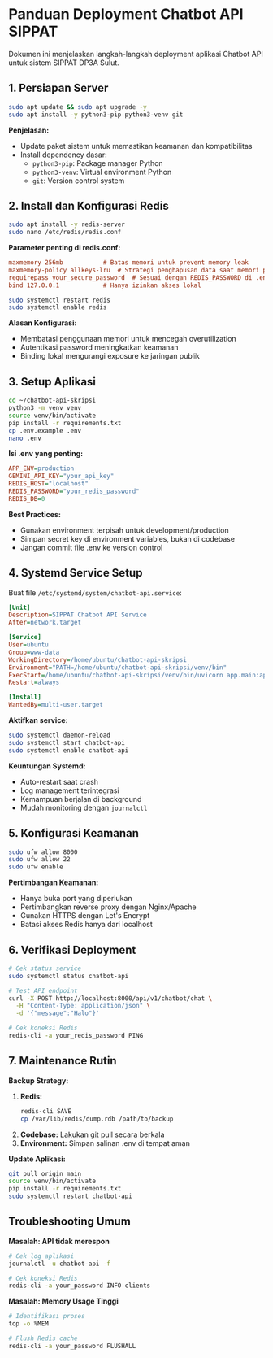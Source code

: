 # Panduan Deployment Chatbot API SIPPAT

Dokumen ini menjelaskan langkah-langkah deployment aplikasi Chatbot API untuk sistem SIPPAT DP3A Sulut.

## 1. Persiapan Server

```bash
sudo apt update && sudo apt upgrade -y
sudo apt install -y python3-pip python3-venv git
```

**Penjelasan:**

- Update paket sistem untuk memastikan keamanan dan kompatibilitas
- Install dependency dasar:
  - `python3-pip`: Package manager Python
  - `python3-venv`: Virtual environment Python
  - `git`: Version control system

## 2. Install dan Konfigurasi Redis

```bash
sudo apt install -y redis-server
sudo nano /etc/redis/redis.conf
```

**Parameter penting di redis.conf:**

```ini
maxmemory 256mb           # Batas memori untuk prevent memory leak
maxmemory-policy allkeys-lru  # Strategi penghapusan data saat memori penuh
requirepass your_secure_password  # Sesuai dengan REDIS_PASSWORD di .env
bind 127.0.0.1            # Hanya izinkan akses lokal
```

```bash
sudo systemctl restart redis
sudo systemctl enable redis
```

**Alasan Konfigurasi:**

- Membatasi penggunaan memori untuk mencegah overutilization
- Autentikasi password meningkatkan keamanan
- Binding lokal mengurangi exposure ke jaringan publik

## 3. Setup Aplikasi

```bash
cd ~/chatbot-api-skripsi
python3 -m venv venv
source venv/bin/activate
pip install -r requirements.txt
cp .env.example .env
nano .env
```

**Isi .env yang penting:**

```ini
APP_ENV=production
GEMINI_API_KEY="your_api_key"
REDIS_HOST="localhost"
REDIS_PASSWORD="your_redis_password"
REDIS_DB=0
```

**Best Practices:**

- Gunakan environment terpisah untuk development/production
- Simpan secret key di environment variables, bukan di codebase
- Jangan commit file .env ke version control

## 4. Systemd Service Setup

Buat file `/etc/systemd/system/chatbot-api.service`:

```ini
[Unit]
Description=SIPPAT Chatbot API Service
After=network.target

[Service]
User=ubuntu
Group=www-data
WorkingDirectory=/home/ubuntu/chatbot-api-skripsi
Environment="PATH=/home/ubuntu/chatbot-api-skripsi/venv/bin"
ExecStart=/home/ubuntu/chatbot-api-skripsi/venv/bin/uvicorn app.main:app --host 0.0.0.0 --port 8000
Restart=always

[Install]
WantedBy=multi-user.target
```

**Aktifkan service:**

```bash
sudo systemctl daemon-reload
sudo systemctl start chatbot-api
sudo systemctl enable chatbot-api
```

**Keuntungan Systemd:**

- Auto-restart saat crash
- Log management terintegrasi
- Kemampuan berjalan di background
- Mudah monitoring dengan `journalctl`

## 5. Konfigurasi Keamanan

```bash
sudo ufw allow 8000
sudo ufw allow 22
sudo ufw enable
```

**Pertimbangan Keamanan:**

- Hanya buka port yang diperlukan
- Pertimbangkan reverse proxy dengan Nginx/Apache
- Gunakan HTTPS dengan Let's Encrypt
- Batasi akses Redis hanya dari localhost

## 6. Verifikasi Deployment

```bash
# Cek status service
sudo systemctl status chatbot-api

# Test API endpoint
curl -X POST http://localhost:8000/api/v1/chatbot/chat \
  -H "Content-Type: application/json" \
  -d '{"message":"Halo"}'

# Cek koneksi Redis
redis-cli -a your_redis_password PING
```

## 7. Maintenance Rutin

**Backup Strategy:**

1. **Redis:**
   ```bash
   redis-cli SAVE
   cp /var/lib/redis/dump.rdb /path/to/backup
   ```
2. **Codebase:** Lakukan git pull secara berkala
3. **Environment:** Simpan salinan .env di tempat aman

**Update Aplikasi:**

```bash
git pull origin main
source venv/bin/activate
pip install -r requirements.txt
sudo systemctl restart chatbot-api
```

## Troubleshooting Umum

**Masalah: API tidak merespon**

```bash
# Cek log aplikasi
journalctl -u chatbot-api -f

# Cek koneksi Redis
redis-cli -a your_password INFO clients
```

**Masalah: Memory Usage Tinggi**

```bash
# Identifikasi proses
top -o %MEM

# Flush Redis cache
redis-cli -a your_password FLUSHALL
```
